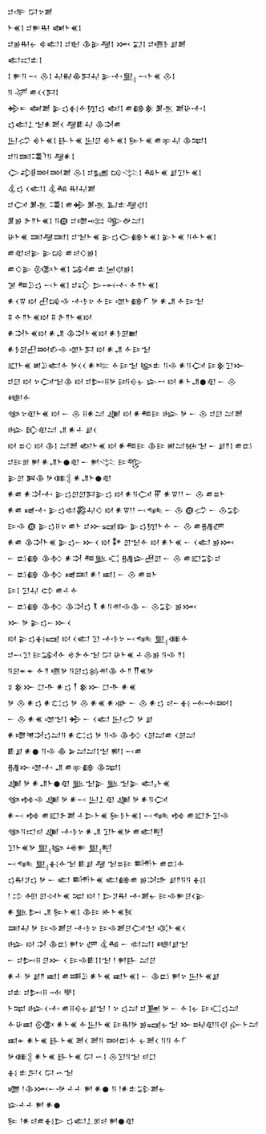 <div class='block'>
<div class='line'>𒄑𒋒 𒁶𒆳𒋢</div>
<div class='line'>𒈨𒌍𒋙 𒄑𒊓𒊑 𒅾𒈨𒌍𒋙</div>
<div class='line'>𒄑𒂊𒊑𒉡 𒄵𒅗𒋙 𒄑𒈢 𒆠𒉌𒆷𒋙 𒈲 𒍑𒋙 𒄑𒍠𒊩 𒋗𒋢</div>
<div class='line'>𒅗𒀊𒉺𒋙</div>
<div class='line'>𒋙 𒊓𒀀 𒁁 𒊮𒋙 𒄷𒉅𒆢𒁕𒄷 𒉌𒋾𒅅 𒁁𒈨𒌍 𒊮𒋙</div>
<div class='line'>𒀀 𒋚 𒌑𒌋𒌋𒁕𒋙</div>
<div class='line'>𒄈𒋰 𒅻𒋢 𒉌𒌓𒈬𒅆𒂖𒌓 𒅴𒋙 𒌑𒂵𒆜 𒋠𒍚 𒋢𒄩𒋾𒋙</div>
<div class='line'>𒌓𒅗𒁇𒈠𒀭𒍪𒌋 𒆷𒀾𒄷 𒆠𒋫𒌑</div>
<div class='line'>𒌨𒈤 𒄯𒈨𒌍𒋙 𒃲𒈨𒌍 𒌨𒆪 𒄯𒈨𒌍𒋙 𒌉𒈨𒌍 𒌑𒉀𒄷 𒆠𒉈𒋙</div>
<div class='line'>𒄑𒀀𒌅𒃮𒇺𒀀 𒆷𒀭𒋙</div>
<div class='line'>𒀖𒂀𒇷𒇷𒋢 𒊮𒋙 𒄑𒊷 𒄘𒋞𒋙 𒄀𒈨𒌍 𒋗𒋛𒈨𒌍𒋙</div>
<div class='line'>𒆬𒌓 𒌋𒅗𒋙 𒆬𒄀 𒊑𒄷𒋢</div>
<div class='line'>𒄑𒉏 𒋠𒍚 𒃮𒋙 𒌑𒄈 𒋠𒍚 𒆏𒉺𒆷𒋼𒋙</div>
<div class='line'>𒂠𒂊 𒉿𒈫𒈨𒌍𒋙 𒀀𒁈 𒄑𒈩𒆛 𒄊𒉻𒁺𒋙</div>
<div class='line'>𒄩𒈨𒌍 𒌅𒆷𒌅𒋙 𒄑𒈠𒈨𒌍 𒉌𒌓𒀖𒂵𒈨𒌍𒋙 𒉌𒈨𒌍 𒀀𒅆𒈨𒌍𒋙</div>
<div class='line'>𒌑𒊏𒁀𒉌 𒉌𒄘 𒌑𒁀𒄭𒂊𒋙</div>
<div class='line'>𒌑𒄭𒉌 𒍜𒈨𒌍𒋙 𒋆𒌑 𒉺𒅁𒋼𒂊𒋙</div>
<div class='line'>𒋜 𒍣𒊒𒌓 𒁁𒈨𒌍𒋙 𒄑𒃾 𒆕𒆰𒋾 𒅆𒈫𒈨𒌍𒋙</div>
<div class='line'>𒀭𒌋𒐊 𒊭 𒌷𒄙𒈾 𒋾𒊩𒆳 𒅆𒄿 𒌝𒈨𒂵𒇲 𒃻 𒀭𒂗 𒅆𒄿𒈠</div>
<div class='line'>𒐉 𒅆𒈫𒈨𒌍𒊭 𒐉 𒉿𒈫𒈨𒌍𒊭</div>
<div class='line'>𒀭𒋫𒈨𒌍𒊭 𒀭𒂗 𒆠𒋫𒈨𒌍𒊭 𒀭𒊩𒌆𒆤</div>
<div class='line'>𒀭𒊩𒌆𒌷𒇷𒁓𒈾 𒌝𒈨𒁕 𒊭 𒀭𒂗 𒅆𒄿𒈠</div>
<div class='line'>𒊬𒈨𒌍 𒅖𒊒𒅗𒅆 𒃻𒌋𒌋 𒀭𒌈 𒅆𒄿𒈠 𒆧𒉺 𒀀𒈾 𒀭𒀀𒉏 𒄿𒆜𒋛𒁍</div>
<div class='line'>𒄑𒇀 𒊭 𒆳𒉏𒈠𒆠 𒊭 𒄑𒄖𒍝𒃻 𒅀𒀪𒉡 𒇽𒍗 𒊭 𒀭𒈨𒂗𒊹𒊏 𒀸 𒊮 𒅍𒅆</div>
<div class='line'>𒀲𒆳𒊏𒈨𒌍 𒊭 𒀸 𒊮 𒍝𒀭𒁺 𒄇 𒊭 𒀭𒍣𒄿 𒈗 𒃻 𒀸 𒊮 𒄑𒇀 𒁺𒍪</div>
<div class='line'>𒈗 𒃼𒊏𒁺 𒂗 𒀭𒈦 𒋗𒌋</div>
<div class='line'>𒊭 𒊺𒄭 𒊭 𒆠𒋙 𒁺𒍪 𒅴𒈨𒌍 𒊭 𒀭𒍣𒄿 𒆠𒄿 𒅖𒁺𒁮𒈠 𒀸 𒋗𒈫𒋙 𒌑𒆗</div>
<div class='line'>𒄑𒄿𒁳 𒂍 𒀭𒂗𒈨𒊹𒊏 𒀸 𒂍𒋞 𒄿𒈜</div>
<div class='line'>𒉌𒇻 𒀉𒆠 𒃻𒈪𒉭 𒀭𒂗𒈨𒊹𒊏</div>
<div class='line'>𒀭𒌑 𒀭𒋫𒋾 𒉌𒌓𒇻𒇻𒁕𒉌𒌓 𒊭 𒀭𒀀𒉏 𒐙 𒀭𒐊𒁹𒁹 𒀸 𒊮 𒌑𒊺𒈨</div>
<div class='line'>𒀭𒌑 𒉠𒋾 𒉌𒌓𒊕𒄃𒄷𒄭 𒊭 𒀭𒐊𒁹𒁹 𒁁𒈝 𒀸 𒊮 𒁈𒈤 𒀸 𒊮𒁉</div>
<div class='line'>𒄿𒈾 𒁈 𒉌𒌓𒍝𒆳 𒌑𒈨 𒄑𒁍𒍢𒅔 𒉌𒌓𒂖𒈨𒅆 𒀸 𒊮 𒌑𒉆𒂇</div>
<div class='line'>𒀭𒌑 𒆠𒋫𒈨𒌍 𒉌𒌓𒀸𒁍𒌋 𒊭 𒀯 𒇻𒈠𒅆 𒊭 𒀭𒈨𒌍 𒀸 𒌋𒅗 𒂊𒈲</div>
<div class='line'>𒀸 𒆗𒂵 𒆠𒁴 𒀭𒋫 𒍣𒆥𒄣 𒉆𒇽𒍇𒇻 𒀸 𒊮 𒌑𒊬𒁉𒄑</div>
<div class='line'>𒀸 𒆗𒂵 𒆠𒁴 𒉠𒌅 𒀭𒁹 𒀜𒋙 𒀸 𒊮 𒌑𒊺𒈨</div>
<div class='line'>𒄿𒋙 𒋛𒄷 𒌌 𒌑𒈦𒅆</div>
<div class='line'>𒀸 𒆗𒂵 𒆠𒁴 𒆠𒋫𒌓 𒐞 𒀭𒀀𒉣𒈾𒆠 𒀸 𒊮𒁉 𒂊𒈲</div>
<div class='line'>𒁍 𒃻 𒉌𒌓𒀸𒁍𒌋</div>
<div class='line'>𒊭 𒉌𒌓𒈬𒍢 𒊭 𒌋𒅗 𒋛 𒋾𒊩𒆳 𒁁𒈝 𒅅𒈪𒅆</div>
<div class='line'>𒄑𒁁𒋛 𒄿𒋆𒅆 𒄴𒉿𒅆𒈠 𒁶 𒄩𒈨𒌍 𒈦𒁲𒂊 𒀀𒈾 𒈫𒋙</div>
<div class='line'>𒀀𒇉𒄬𒄬 𒅆𒈫 𒍠𒃻 𒀀𒇉𒌓𒄒𒉣𒆠 𒅆𒈫 𒐖𒌍𒃻</div>
<div class='line'>𒐏 𒆜𒁍 𒆸𒋥 𒀭𒌓 𒐕 𒆜𒁍 𒆸𒋥 𒀭𒌍</div>
<div class='line'>𒃻 𒊮 𒀭𒌓 𒀭𒀫𒌓 𒃻 𒊮 𒀭𒌍 𒀭𒀝 𒀸 𒊮 𒀭𒌓 𒁀𒀸𒈬 𒁄𒁄𒇷𒋙</div>
<div class='line'>𒀸 𒊮 𒀭𒌍 𒌝𒈠𒋙 𒄈 𒀸 𒌋𒅗 𒌨𒈤 𒃻 𒋗</div>
<div class='line'>𒀭𒈩𒇴𒋫𒌓𒁺𒀀 𒀭𒀫𒌓 𒃻 𒀀𒈾 𒆠𒁴 𒌋𒌆𒁺𒌑 𒌋𒌆𒁺</div>
<div class='line'>𒀾𒋗 𒀭𒊹 𒀀𒈾 𒆢 𒅕𒁺𒁺𒋙𒈠 𒆍𒋙 𒁁𒌑</div>
<div class='line'>𒉆𒁍𒌝𒋾 𒂗 𒌑𒉀𒂵 𒆠𒉈𒋙</div>
<div class='line'>𒄇 𒃻 𒀭𒂗𒈨𒊹𒊏 𒆥𒈠𒉌 𒆥𒈠𒉌 𒅗₂𒈨𒌍</div>
<div class='line'>𒀲𒂔𒈾 𒄇 𒃻 𒀭𒁁 𒌨𒁇𒊏 𒄇 𒃻 𒀭𒀀𒉏</div>
<div class='line'>𒀭𒁁 𒂔 𒌑𒊬𒉿𒋢 𒈦𒆕𒈨𒌍 𒌉𒊩𒈨𒌍𒋙 𒁁𒈝 𒂔 𒌑𒊬𒉿𒋛𒈾</div>
<div class='line'>𒀲𒀀𒀊𒁀 𒄇 𒋾𒊩𒆳 𒀭𒂗 𒋛𒈨𒌍𒃻 𒌑𒅗𒋃</div>
<div class='line'>𒋛𒈨𒌍𒃻 𒅅𒆧 𒆲𒊓 𒅅𒋃</div>
<div class='line'>𒁁𒈝 𒅅𒈬𒅆𒈠 𒀾𒋗 𒆷 𒈠𒊺𒄿 𒌦𒈨 𒌑𒆗𒅆</div>
<div class='line'>𒌓𒊑𒋡𒌓 𒃻 𒀸 𒅗 𒌦𒈨𒌍 𒅗𒂵𒌑 𒂊𒋫𒈥 𒋗𒈫𒀀𒀀 𒈬𒋙</div>
<div class='line'>𒁹 𒄞 𒅇 𒇻𒀴𒈨𒌍 𒉈 𒊭 𒁹 𒆕𒋡𒊑 𒋾𒋢𒉡 𒄿𒈾𒊓𒆪𒌋𒉌</div>
<div class='line'>𒀭𒆥𒄖 𒂗 𒌉𒈨𒌍𒋙 𒆠𒄿 𒅊𒈨𒌍𒍮</div>
<div class='line'>𒌅𒄷 𒃻 𒄿𒈾𒋢𒆪 𒋾𒊩𒆳 𒄿𒈾𒋢𒆪𒉏𒈠 𒄤𒈨𒌍𒌋</div>
<div class='line'>𒈗 𒊭 𒋫 𒆠𒆗 𒂍𒆳 𒂇 𒆬𒄀 𒀸 𒊕𒁺𒋙 𒅍𒋗𒈠</div>
<div class='line'>𒀸 𒄑𒄖𒍝 𒆪𒁍 𒌋 𒄿𒈾𒀾𒋙𒋙𒈠 𒁹 𒂍𒃲 𒁺𒆪</div>
<div class='line'>𒀭𒈦 𒃻 𒋗𒈫 𒀜𒋙 𒌑𒌁𒊒 𒀭𒈨𒌍 𒀜𒈨𒌍𒋙 𒀸 𒆠𒆗 𒂍𒆳 𒌨𒈨𒌍𒋗</div>
<div class='line'>𒄑𒉺 𒄑𒄖𒍝 𒁄 𒋧𒋙</div>
<div class='line'>𒈨𒉈 𒈗𒌋𒋾 𒌑𒍝𒀪𒉡𒋗𒈠 𒁹 𒆳 𒌓𒁺 𒄑𒂞 𒃻 𒀸 𒅆𒋙𒉡 𒄿𒄣𒌓𒁺</div>
<div class='line'>𒅆𒄩𒀜 𒍜 𒀭𒈨𒌍 𒅆𒌨𒈨𒌍 𒄿𒊑𒃻 𒂊𒍢𒉡𒈠 𒁍𒊻𒊏𒀀𒋼 𒅎𒈨𒁺</div>
<div class='line'>𒀜𒄬 𒀭𒈨𒌍 𒃲𒈨𒌍 𒍪𒌋 𒍪𒀀 𒇷𒆗𒅆 𒉡𒍪𒌋 𒀀𒀀 𒅆𒇲</div>
<div class='line'>𒃻𒈪𒉭 𒀭𒈨𒌍 𒃲𒈨𒌍 𒁶 𒌀𒋙 𒊮𒋛𒀀𒈠 𒁀𒆸</div>
<div class='line'>𒈬 𒉺𒂅𒌋 𒁶 𒌀𒈠</div>
<div class='line'>𒁾 𒁹𒆠𒈲𒀸𒋩 𒈦𒈦 𒂍 𒀭𒊹 𒀀 𒁹𒀭𒉺𒁉𒋢𒉡</div>
<div class='line'>𒇽𒈦𒈦 𒂍 𒀭𒊹</div>
<div class='line'>𒌉 𒁹𒀭𒁀𒌑𒈬𒆕 𒌓𒅗𒁇𒁳𒁀 𒂍𒊹𒊏</div>
</div>